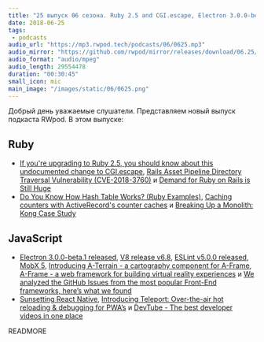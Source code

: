 ```yaml
---
title: "25 выпуск 06 сезона. Ruby 2.5 and CGI.escape, Electron 3.0.0-beta.1, V8 v6.8, ESLint v5.0.0, MobX 5, Breaking Up a Monolith и прочее"
date: 2018-06-25
tags:
 - podcasts
audio_url: "https://mp3.rwpod.tech/podcasts/06/0625.mp3"
audio_mirror: "https://github.com/rwpod/mirror/releases/download/06.25/0625.mp3"
audio_format: "audio/mpeg"
audio_length: 29554478
duration: "00:30:45"
small_icon: mic
main_image: "/images/static/06/0625.png"
---
```


Добрый день уважаемые слушатели. Представляем новый выпуск подкаста RWpod. В этом выпуске:

## Ruby

 - [If you're upgrading to Ruby 2.5, you should know about this undocumented change to CGI.escape](https://github.com/ruby/ruby/commit/e1b432754553423008a14d39d0901eabc99e7ddb#diff-94952cbdbe387aefd1bb19c8a4684a33), [Rails Asset Pipeline Directory Traversal Vulnerability (CVE-2018-3760)](https://blog.heroku.com/rails-asset-pipeline-vulnerability) и [Demand for Ruby on Rails is Still Huge](https://medium.com/@yoelblum_45935/demand-for-ruby-on-rails-is-still-huge-ea4434926c57)
 - [Do You Know How Hash Table Works? (Ruby Examples)](https://anadea.info/blog/how-hash-table-works-ruby-examples), [Caching counters with ActiveRecord's counter caches](https://blog.appsignal.com/2018/06/19/activerecords-counter-cache.html) и [Breaking Up a Monolith: Kong Case Study](https://buttercms.com/books/microservices-for-startups/breaking-up-a-monolith)

## JavaScript

 - [Electron 3.0.0-beta.1 released](https://electronjs.org/releases#3.0.0-beta.1), [V8 release v6.8](https://v8project.blogspot.com/2018/06/v8-release-68.html), [ESLint v5.0.0 released](https://eslint.org/blog/2018/06/eslint-v5.0.0-released), [MobX 5](https://github.com/mobxjs/mobx/blob/e17c47833d1812eee6d77914be890aa41e4b7908/CHANGELOG.md#500), [Introducing A-Terrain - a cartography component for A-Frame](https://blog.mozvr.com/introducing-a-terrain/), [A-Frame - a web framework for building virtual reality experiences](https://aframe.io/) и [We analyzed the GitHub Issues from the most popular Front-End frameworks, here’s what we found](https://building.lang.ai/we-analyzed-the-github-issues-from-the-most-popular-front-end-frameworks-heres-what-we-found-c3491b26ec95)
 - [Sunsetting React Native](https://medium.com/airbnb-engineering/sunsetting-react-native-1868ba28e30a), [Introducing Teleport: Over-the-air hot reloading & debugging for PWA’s](https://medium.com/@ericsimons/introducing-teleport-over-the-air-hot-reloading-debugging-for-pwas-%EF%B8%8F-efd1e2b1c64c) и [DevTube - The best developer videos in one place](https://dev.tube/)

READMORE
